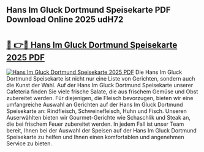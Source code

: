 ## Hans Im Gluck Dortmund Speisekarte PDF Download Online 2025 udH72

# <h2><a href="http://gceb0i.nevu.top/?p=Hans+Im+Gluck+Dortmund+Speisekarte">🔗 👉🔴 Hans Im Gluck Dortmund Speisekarte 2025 PDF</a></h2>

[![Hans Im Gluck Dortmund Speisekarte 2025 PDF](https://i.imgur.com/dBaPXMq.png)](http://gceb0i.nevu.top/?p=Hans+Im+Gluck+Dortmund+Speisekarte)
Die Hans Im Gluck Dortmund Speisekarte ist nicht nur eine Liste von Gerichten, sondern auch die Kunst der Wahl. Auf der Hans Im Gluck Dortmund Speisekarte unserer Cafeteria finden Sie viele frische Salate, die aus frischem Gemüse und Obst zubereitet werden. Für diejenigen, die Fleisch bevorzugen, bieten wir eine umfangreiche Auswahl an Gerichten auf der Hans Im Gluck Dortmund Speisekarte an: Rindfleisch, Schweinefleisch, Huhn und Fisch. Unseren Auserwählten bieten wir Gourmet-Gerichte wie Schaschlik und Steak an, die bei frischem Feuer zubereitet werden. In jedem Fall ist unser Team bereit, Ihnen bei der Auswahl der Speisen auf der Hans Im Gluck Dortmund Speisekarte zu helfen und Ihnen einen komfortablen und angenehmen Service zu bieten.
